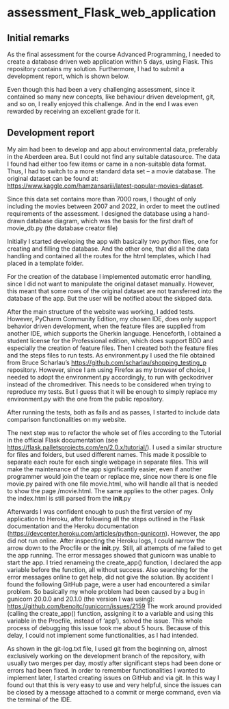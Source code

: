 # assessment_Flask_web_application

## Initial remarks

As the final assessment for the course Advanced Programming, I needed to create a database driven web application within 5 days, using Flask. This repository contains my solution. Furthermore, I had to submit a development report, which is shown below.

Even though this had been a very challenging assessment, since it contained so many new concepts, like behaviour driven development, git, and so on, I really enjoyed this challenge. And in the end I was even rewarded by receiving an excellent grade for it.
## Development report

My aim had been to develop and app about environmental data, preferably in the Aberdeen area. But I could not find any suitable datasource. The data I found had either too few items or came in a non-suitable data format. Thus, I had to switch to a more standard data set – a movie database. The original dataset can be found at: https://www.kaggle.com/hamzansariii/latest-popular-movies-dataset.

Since this data set contains more than 7000 rows, I thought of only including the movies between 2007 and 2022, in order to meet the outlined requirements of the assessment. I designed the database using a hand-drawn database diagram, which was the basis for the first draft of movie_db.py (the database creator file)

Initially I started developing the app with basically two python files, one for creating and filling the database. And the other one, that did all the data handling and contained all the routes for the html templates, which I had placed in a template folder.

For the creation of the database I implemented automatic error handling, since I did not want to manipulate the original dataset manually. However, this meant that some rows of the original dataset are not transferred into the database of the app. But the user will be notified about the skipped data.

After the main structure of the website was working, I added tests. However, PyCharm Community Edition, my chosen IDE, does only support behavior driven development, when the feature files are supplied from another IDE, which supports the Gherkin language. Henceforth, I obtained a student license for the Professional edition, which does support BDD and especially the creation of feature files. Then I created both the feature files and the steps files to run tests. As environment.py I used the file obtained from Bruce Scharlau’s https://github.com/scharlau/shopping_testing_p repository. However, since I am using Firefox as my browser of choice, I needed to adopt the environment.py accordingly, to run with geckodriver instead of the chromedriver. This needs to be considered when trying to reproduce my tests. But I guess that it will be enough to simply replace my environment.py with the one from the public repository.

After running the tests, both as fails and as passes, I started to include data comparison functionalities on my website.

The next step was to refactor the whole set of files according to the Tutorial in the official Flask documentation (see https://flask.palletsprojects.com/en/2.0.x/tutorial/). I used a similar structure for files and folders, but used different names. This made it possible to separate each route for each single webpage in separate files. This will make the maintenance of the app significantly easier, even if another programmer would join the team or replace me, since now there is one file movie.py paired with one file movie.html, who will handle all that is needed to show the page /movie.html. The same applies to the other pages. Only the index.html is still parsed from the __init__.py

Afterwards I was confident enough to push the first version of my application to Heroku, after following all the steps outlined in the Flask documentation and the Heroku documentation (https://devcenter.heroku.com/articles/python-gunicorn). However, the app did not run online. After inspecting the Heroku logs, I could narrow the arrow down to the Procfile or the __init__.py. Still, all attempts of me failed to get the app running. The error messages showed that gunicorn was unable to start the app. I tried renameing the create_app() function, I declared the app variable before the function, all without success. Also searching for the error messages online to get help, did not give the solution.
By accident I found the following GitHub page, were a user had encountered a similar problem. So basically my whole problem had been caused by a bug in gunicorn 20.0.0 and 20.1.0 (the version I was using):
https://github.com/benoitc/gunicorn/issues/2159
The work around provided (calling the create_app() function, assigning it to a variable and using this variable in the Procfile, instead of ‘app’), solved the issue. This whole process of debugging this issue took me about 5 hours.
Because of this delay, I could not implement some functionalities, as I had intended.

As shown in the git-log.txt file, I used git from the beginning on, almost exclusively working on the development branch of the repository, with usually two merges per day, mostly after significant steps had been done or errors had been fixed. In order to remember functionalities I wanted to implement later, I started creating issues on GitHub and via git. In this way I found out that this is very easy to use and very helpful, since the issues can be closed by a message attached to a commit or merge command, even via the terminal of the IDE.
